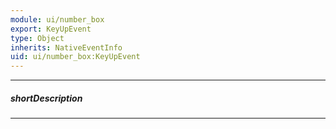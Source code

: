 ```yaml
---
module: ui/number_box
export: KeyUpEvent
type: Object
inherits: NativeEventInfo
uid: ui/number_box:KeyUpEvent
---
```

---
##### shortDescription
<!-- Description goes here -->

---
<!-- Description goes here -->